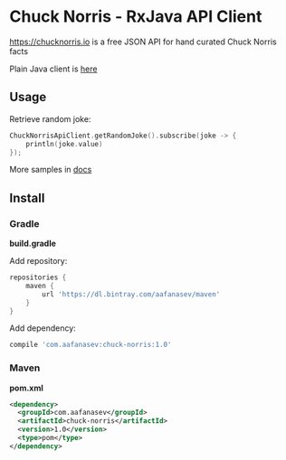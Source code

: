 # Chuck Norris - RxJava API Client

https://chucknorris.io is a free JSON API for hand curated Chuck Norris facts

Plain Java client is [here](https://github.com/chucknorris-io/client-java)

## Usage

Retrieve random joke:

```kotlin
ChuckNorrisApiClient.getRandomJoke().subscribe(joke -> {
    println(joke.value)
});
```

More samples in [docs](/docs/index.md)

## Install

### Gradle

**build.gradle**

Add repository:

```groovy
repositories {
    maven {
        url 'https://dl.bintray.com/aafanasev/maven'
    }
}
```

Add dependency:

```groovy
compile 'com.aafanasev:chuck-norris:1.0'
```

### Maven

**pom.xml**

```xml
<dependency>
  <groupId>com.aafanasev</groupId>
  <artifactId>chuck-norris</artifactId>
  <version>1.0</version>
  <type>pom</type>
</dependency>
```